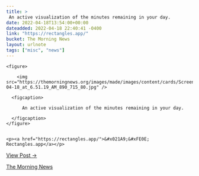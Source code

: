 ```yaml
---
title: > 
 An active visualization of the minutes remaining in your day.
date: 2022-04-18T13:54:00+00:00
dateadded: 2022-04-18 22:40:41 -0400
link: "https://rectangles.app/"
bucket: The Morning News
layout: urlnote
tags: ["misc", "news"]
--- 
```




  
    
  

  
    <figure>
      
        <img src="https://themorningnews.org/images/made/images/content/cards/Screen_Shot_2022-04-18_at_6.51.19_AM_890_715_80.jpg" />
      
      <figcaption>
        
          An active visualization of the minutes remaining in your day.
        
      </figcaption>
    </figure>

    
    <p><a href="https://rectangles.app/">&#x021A9;&#xFE0E; Rectangles.app</a></p>
    
  
  <p><a href="https://themorningnews.org/p/an-active-visualization-of-the-minutes-remaining-in-your-day">View Post &rarr;</a></p>



 <!-- end excerpt --> 
<div class='bucket'><a class='internal-link' href='/buckets/the-morning-news'>The Morning News</a></div> 
